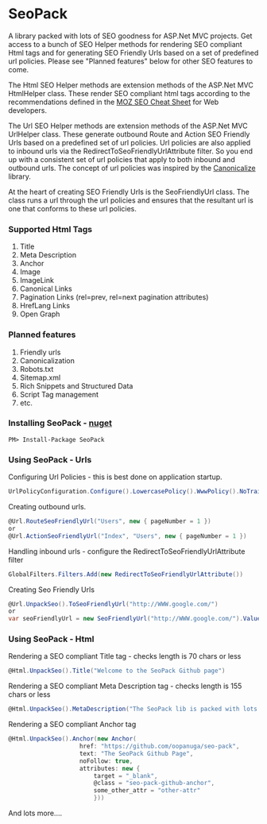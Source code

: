 # SeoPack

A library packed with lots of SEO goodness for ASP.Net MVC projects. Get access to a bunch of SEO Helper methods for rendering SEO compliant Html tags and for generating SEO Friendly Urls based on a set of predefined url policies. Please see "Planned features" below for other SEO features to come.

The Html SEO Helper methods are extension methods of the ASP.Net MVC HtmlHelper class. These render SEO compliant html tags according to the recommendations defined in the [MOZ SEO Cheat Sheet](https://d2eeipcrcdle6.cloudfront.net/seo-cheat-sheet.pdf) for Web developers.

The Url SEO Helper methods are extension methods of the ASP.Net MVC UrlHelper class. These generate outbound Route and Action SEO Friendly Urls based on a predefined set of url policies. Url policies are also applied to inbound urls via the RedirectToSeoFriendlyUrlAttribute filter. So you end up with a consistent set of url policies that apply to both inbound and outbound urls. The concept of url policies was inspired by the [Canonicalize](https://github.com/schourode/canonicalize) library.

At the heart of creating SEO Friendly Urls is the SeoFriendlyUrl class. The class runs a url through the url policies and ensures that the resultant url is one that conforms to these url policies.

### Supported Html Tags
1. Title
2. Meta Description
3. Anchor
4. Image
5. ImageLink
6. Canonical Links
7. Pagination Links (rel=prev, rel=next pagination attributes)
8. HrefLang Links
9. Open Graph 

### Planned features
1. Friendly urls
2. Canonicalization
3. Robots.txt
4. Sitemap.xml
5. Rich Snippets and Structured Data
6. Script Tag management
7. etc.

### Installing SeoPack - [nuget](https://www.nuget.org/packages/SeoPack/)
```
PM> Install-Package SeoPack
```

### Using SeoPack - Urls

Configuring Url Policies - this is best done on application startup.
```c#
UrlPolicyConfiguration.Configure().LowercasePolicy().WwwPolicy().NoTrailingSlashPolicy()
```

Creating outbound urls.
```c#
@Url.RouteSeoFriendlyUrl("Users", new { pageNumber = 1 })
or
@Url.ActionSeoFriendlyUrl("Index", "Users", new { pageNumber = 1 })
```

Handling inbound urls - configure the RedirectToSeoFriendlyUrlAttribute filter
```c#
GlobalFilters.Filters.Add(new RedirectToSeoFriendlyUrlAttribute())
```

Creating Seo Friendly Urls
```c#
@Url.UnpackSeo().ToSeoFriendlyUrl("http://WWW.google.com/")
or
var seoFriendlyUrl = new SeoFriendlyUrl("http://WWW.google.com/").Value.AbsoluteUri
```

### Using SeoPack - Html

Rendering a SEO compliant Title tag - checks length is 70 chars or less
```c#
@Html.UnpackSeo().Title("Welcome to the SeoPack Github page")
```

Rendering a SEO compliant Meta Description tag - checks length is 155 chars or less
```c#
@Html.UnpackSeo().MetaDescription("The SeoPack lib is packed with lots of SEO goodness")
```

Rendering a SEO compliant Anchor tag
```c#
@Html.UnpackSeo().Anchor(new Anchor(
                    href: "https://github.com/oopanuga/seo-pack",
                    text: "The SeoPack Github Page",
                    noFollow: true,
                    attributes: new {
                        target = "_blank",
                        @class = "seo-pack-github-anchor",
                        some_other_attr = "other-attr"
                        }))
```

And lots more....
